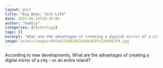 ```yaml
---
layout: post
title: "Big News: Tech Life"
date: 2025-06-24T19:30:00
author: "badely"
categories: [Technology]
tags: []
excerpt: "What are the advantages of creating a digital mirror of a city – or an entire island?"
image: assets/images/99fab1156628423d4a163fc2399923f9.jpg
---
```


According to new developments, What are the advantages of creating a digital mirror of a city – or an entire island?

